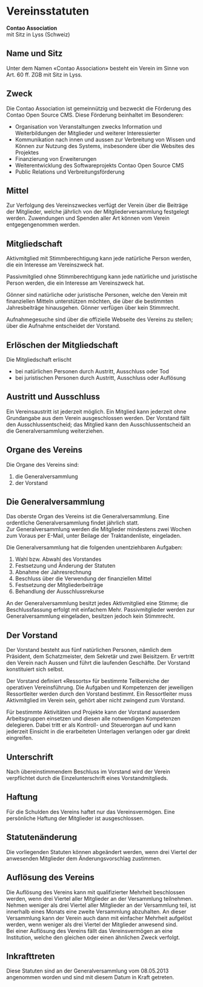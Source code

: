 # Vereinsstatuten

**Contao Association**  
mit Sitz in Lyss (Schweiz)



## Name und Sitz

Unter dem Namen «Contao Association» besteht ein Verein im Sinne von Art. 60 ff. ZGB mit Sitz in Lyss.



## Zweck

Die Contao Association ist gemeinnützig und bezweckt die Förderung des Contao Open Source CMS.
Diese Förderung beinhaltet im Besonderen:

- Organisation von Veranstaltungen zwecks Information und Weiterbildungen der Mitglieder
  und weiterer Interessierter
- Kommunikation nach innen und aussen zur Verbreitung von Wissen und Können zur Nutzung
  des Systems, insbesondere über die Websites des Projektes
- Finanzierung von Erweiterungen
- Weiterentwicklung des Softwareprojekts Contao Open Source CMS
- Public Relations und Verbreitungsförderung



## Mittel

Zur Verfolgung des Vereinszweckes verfügt der Verein über die Beiträge der Mitglieder,
welche jährlich von der Mitgliederversammlung festgelegt werden.
Zuwendungen und Spenden aller Art können vom Verein entgegengenommen werden.



## Mitgliedschaft

Aktivmitglied mit Stimmberechtigung kann jede natürliche Person werden, die ein Interesse
am Vereinszweck hat.

Passivmitglied ohne Stimmberechtigung kann jede natürliche und juristische Person werden,
die ein Interesse am Vereinszweck hat.

Gönner sind natürliche oder juristische Personen, welche den Verein mit finanziellen Mitteln
unterstützen möchten, die über die bestimmten Jahresbeiträge hinausgehen.
Gönner verfügen über kein Stimmrecht.

Aufnahmegesuche sind über die offizielle Webseite des Vereins zu stellen; über die Aufnahme
entscheidet der Vorstand.



## Erlöschen der Mitgliedschaft

Die Mitgliedschaft erlischt
- bei natürlichen Personen durch Austritt, Ausschluss oder Tod
- bei juristischen Personen durch Austritt, Ausschluss oder Auflösung



## Austritt und Ausschluss

Ein Vereinsaustritt ist jederzeit möglich. Ein Mitglied kann jederzeit ohne Grundangabe aus
dem Verein ausgeschlossen werden. Der Vorstand fällt den Ausschlussentscheid; das Mitglied kann
den Ausschlussentscheid an die Generalversammlung weiterziehen.



## Organe des Vereins

Die Organe des Vereins sind:

1. die Generalversammlung
2. der Vorstand



## Die Generalversammlung

Das oberste Organ des Vereins ist die Generalversammlung. Eine ordentliche Generalversammlung
findet jährlich statt.  
Zur Generalversammlung werden die Mitglieder mindestens zwei Wochen zum Voraus per E-Mail,
unter Beilage der Traktandenliste, eingeladen.

Die Generalversammlung hat die folgenden unentziehbaren Aufgaben:

1. Wahl bzw. Abwahl des Vorstandes
2. Festsetzung und Änderung der Statuten
3. Abnahme der Jahresrechnung
4. Beschluss über die Verwendung der finanziellen Mittel
5. Festsetzung der Mitgliederbeiträge
6. Behandlung der Ausschlussrekurse

An der Generalversammlung besitzt jedes Aktivmitglied eine Stimme; die Beschlussfassung erfolgt
mit einfachem Mehr. Passivmitglieder werden zur Generalversammlung eingeladen, besitzen jedoch
kein Stimmrecht.



## Der Vorstand

Der Vorstand besteht aus fünf natürlichen Personen, nämlich dem Präsident, dem Schatzmeister,
dem Sekretär und zwei Beisitzern. Er vertritt den Verein nach Aussen und führt die laufenden
Geschäfte. Der Vorstand konstituiert sich selbst.

Der Vorstand definiert «Ressorts» für bestimmte Teilbereiche der operativen Vereinsführung.
Die Aufgaben und Kompetenzen der jeweiligen Ressortleiter werden durch den Vorstand bestimmt.
Ein Ressortleiter muss Aktivmitglied im Verein sein, gehört aber nicht zwingend zum Vorstand.

Für bestimmte Aktivitäten und Projekte kann der Vorstand ausserdem Arbeitsgruppen einsetzen und
diesen alle notwendigen Kompetenzen delegieren. Dabei tritt er als Kontroll- und Steuerorgan auf
und kann jederzeit Einsicht in die erarbeiteten Unterlagen verlangen oder gar direkt eingreifen.



## Unterschrift

Nach übereinstimmendem Beschluss im Vorstand wird der Verein verpflichtet durch die
Einzelunterschrift eines Vorstandmitglieds.



## Haftung

Für die Schulden des Vereins haftet nur das Vereinsvermögen. Eine persönliche Haftung der
Mitglieder ist ausgeschlossen.



## Statutenänderung

Die vorliegenden Statuten können abgeändert werden, wenn drei Viertel der anwesenden Mitglieder
dem Änderungsvorschlag zustimmen.



## Auflösung des Vereins

Die Auflösung des Vereins kann mit qualifizierter Mehrheit beschlossen werden, wenn drei Viertel
aller Mitglieder an der Versammlung teilnehmen.  
Nehmen weniger als drei Viertel aller Mitglieder an der Versammlung teil, ist innerhalb eines
Monats eine zweite Versammlung abzuhalten. An dieser Versammlung kann der Verein auch dann mit
einfacher Mehrheit aufgelöst werden, wenn weniger als drei Viertel der Mitglieder anwesend sind.  
Bei einer Auflösung des Vereins fällt das Vereinsvermögen an eine Institution, welche den gleichen
oder einen ähnlichen Zweck verfolgt.



## Inkrafttreten

Diese Statuten sind an der Generalversammlung vom 08.05.2013 angenommen worden und sind mit
diesem Datum in Kraft getreten.

